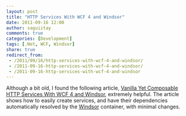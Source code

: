 ```yaml
---
layout: post
title: "HTTP Services With WCF 4 and Windsor"
date: 2011-09-16 12:00
author: saguiitay
comments: true
categories: [Development]
tags: [.Net, WCF, Windsor]
share: true
redirect_from:
 - /2011/09/16/http-services-with-wcf-4-and-windsor/
 - /2011-09-16-http-services-with-wcf-4-and-windsor/
 - /2011-09-16-http-services-with-wcf-4-and-windsor
---
```

Although a bit old, I found the following article, [Vanilla Yet Composable HTTP Services With WCF 4 and Windsor](http://codebetter.com/howarddierking/2010/01/19/vanilla-yet-composable-http-services-with-wcf-4-and-windsor/), 
extremely helpful. The article shows how to easily create services, and have their dependencies automatically resolved by the 
[Windsor](http://docs.castleproject.org/Windsor.MainPage.ashx) container, with minimal changes.



